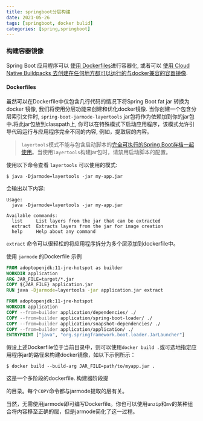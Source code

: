 ```yaml
---
title: springboot分层构建
date: 2021-05-26
tags: [springboot, docker bulid]
categories: [spring,springboot]
---
```



### 构建容器镜像

Spring Boot 应用程序可以 [使用 Dockerfiles](https://docs.spring.io/spring-boot/docs/current/reference/html/features.html#features.container-images.building.dockerfiles)进行容器化, 或者可以 [使用 Cloud Native Buildpacks 去创建在任何地方都可以运行的与docker兼容的容器镜像](https://docs.spring.io/spring-boot/docs/current/reference/html/features.html#features.container-images.building.buildpacks).

####  Dockerfiles

虽然可以在Dockerfile中仅包含几行代码的情况下将Spring Boot fat jar 转换为 docker 镜像, 我们将使用分层功能来创建和优化docker镜像. 当你创建一个包含分层索引文件时,  `spring-boot-jarmode-layertools` jar包将作为依赖加到你的jar包中.将此jar包放到classpath上, 你可以在特殊模式下启动应用程序，该模式允许引导代码运行与应用程序完全不同的内容, 例如，提取层的内容。

> `layertools`模式不能与包含启动脚本的[完全可执行的Spring Boot存档一起使用](https://docs.spring.io/spring-boot/docs/current/reference/html/deployment.html#deployment.installing)。当使用`layertools`构建jar包时，请禁用启动脚本的配置。

使用以下命令查看 `layertools` 可以使用的模式:

```shell
$ java -Djarmode=layertools -jar my-app.jar
```

会输出以下内容:

```
Usage:
  java -Djarmode=layertools -jar my-app.jar

Available commands:
  list     List layers from the jar that can be extracted
  extract  Extracts layers from the jar for image creation
  help     Help about any command
```

`extract` 命令可以很轻松的将应用程序拆分为多个层添加到dockerfile中。

使用 `jarmode` 的Dockerfile 示例

```dockerfile
FROM adoptopenjdk:11-jre-hotspot as builder
WORKDIR application
ARG JAR_FILE=target/*.jar
COPY ${JAR_FILE} application.jar
RUN java -Djarmode=layertools -jar application.jar extract

FROM adoptopenjdk:11-jre-hotspot
WORKDIR application
COPY --from=builder application/dependencies/ ./
COPY --from=builder application/spring-boot-loader/ ./
COPY --from=builder application/snapshot-dependencies/ ./
COPY --from=builder application/application/ ./
ENTRYPOINT ["java", "org.springframework.boot.loader.JarLauncher"]
```

假设上述Dockerfile位于当前目录中，则可以使用`docker build .`或可选地指定应用程序jar的路径来构建docker镜像，如以下示例所示：

```shell
$ docker build --build-arg JAR_FILE=path/to/myapp.jar .
```

这是一个多阶段的dockerfile. 构建器阶段提

的目录。每个`COPY`命令都与jarmode提取的层有关。

当然，无需使用jarmode即可编写Dockerfile。你也可以使用`unzip`和`mv`的某种组合将内容移至正确的层，但是jarmode简化了这一过程。